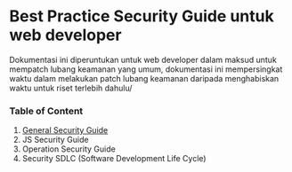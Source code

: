 # Best Practice Security Guide untuk web developer

Dokumentasi ini diperuntukan untuk web developer dalam maksud untuk mempatch lubang keamanan yang umum, dokumentasi ini mempersingkat waktu dalam melakukan patch lubang keamanan daripada menghabiskan waktu untuk riset terlebih dahulu/


### Table of Content

1. [General Security Guide](general-security-development-guide-id.md)
2. JS Security Guide
4. Operation Security Guide
3. Security SDLC (Software Development Life Cycle)
